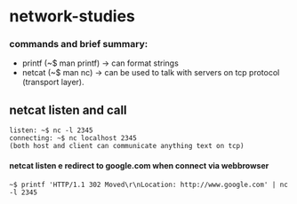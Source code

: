 # network-studies

### commands and brief summary:
- printf (~$ man printf) -> can format strings
- netcat (~$ man nc) ->  can be used to talk with servers on tcp protocol (transport layer).

## netcat listen and call
`listen: ~$ nc -l 2345`\
`connecting: ~$ nc localhost 2345`\
`(both host and client can communicate anything text on tcp)`

#### netcat listen e redirect to google.com when connect via webbrowser
`~$ printf 'HTTP/1.1 302 Moved\r\nLocation: http://www.google.com' | nc -l 2345`
